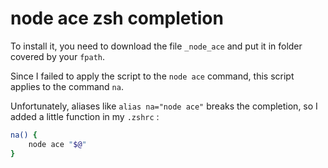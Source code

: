 # node ace zsh completion

To install it, you need to download the file `_node_ace` and put it in folder covered by your `fpath`.

Since I failed to apply the script to the `node ace` command, this script applies to the command `na`.

Unfortunately, aliases like `alias na="node ace"` breaks the completion, so I added a little function in my `.zshrc` :

```sh
na() {
    node ace "$@"
}
```
